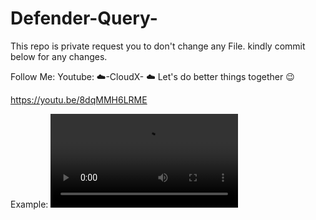 # Defender-Query-

This repo is private request you to don't change any File. kindly commit below for any changes. 

Follow Me:
Youtube: ☁️-CloudX- ☁️ Let's do better things together 😉

https://youtu.be/8dqMMH6LRME


Example:
![](https://youtu.be/8dqMMH6LRME.mp4)

